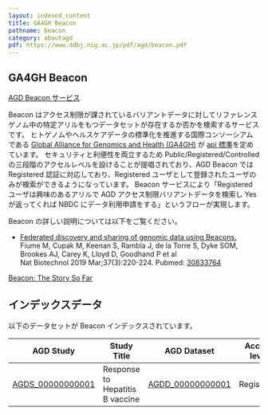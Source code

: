 ```yaml
---
layout: indexed_content
title: GA4GH Beacon
pathname: beacon
category: aboutagd
pdf: https://www.ddbj.nig.ac.jp/pdf/agd/beacon.pdf
---
```


## GA4GH Beacon

[AGD Beacon サービス](https://agdbeacon.ddbj.nig.ac.jp/webui)

Beacon はアクセス制限が課されているバリアントデータに対してリファレンスゲノム中の特定アリルをもつデータセットが存在するか否かを検索するサービスです。 ヒトゲノムやヘルスケアデータの標準化を推進する国際コンソーシアムである [Global Alliance for Genomics and Health (GA4GH)](https://www.ga4gh.org/) が [api 標準](https://github.com/ga4gh-beacon/specification)を定めています。 セキュリティと利便性を両立するため Public/Registered/Controlled の三段階のアクセルレベルを設けることが提唱されており、AGD Beacon では Registered 認証に対応しており、Registered ユーザとして登録されたユーザのみが検索ができるようになっています。 Beacon サービスにより「Registered ユーザは興味のあるアリルで AGD アクセス制限バリアントデータを検索し Yes が返ってくれば NBDC にデータ利用申請をする」というフローが実現します。

Beacon の詳しい説明については以下をご覧ください。

  - <span class="title">[Federated discovery and sharing of genomic data using Beacons.](https://www.ncbi.nlm.nih.gov/pubmed/30833764)</span>
    <br>
    <span class="authors">Fiume M, Cupak M, Keenan S, Rambla J, de la Torre S, Dyke SOM, Brookes AJ, Carey K, Lloyd D, Goodhand P et al</span>
    <br>
    <span class="pub-info"> <span class="journal">Nat Biotechnol</span> <span class="bib-info">2019 Mar;37(3):220-224.</span> <span class="pubmed-id">Pubmed: [30833764](https://www.ncbi.nlm.nih.gov/pubmed/30833764)</span>
    </span>

[Beacon: The Story So Far](https://drive.google.com/file/d/1TKkWdmpES52Ex4kWd8oaSoGV_z5tiz2N/view)

## インデックスデータ

以下のデータセットが Beacon インデックスされています。

| AGD Study                                                                          | Study Title                     | AGD Dataset                                                                        | Access level |
| ---------------------------------------------------------------------------------- | ------------------------------- | ---------------------------------------------------------------------------------- | ------------ |
| [AGDS\_00000000001](https://ddbj.nig.ac.jp/agd/viewer/view/study/AGDS_00000000001) | Response to Hepatitis B vaccine | [AGDD\_00000000001](https://ddbj.nig.ac.jp/agd/viewer/view/study/AGDS_00000000001) | Registered   |
